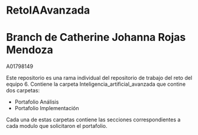 # RetoIAAvanzada
# Branch de Catherine Johanna Rojas Mendoza
A01798149

Este repositorio es una rama individual del repositorio de trabajo del reto del equipo 6.
Contiene la carpeta Inteligencia_artificial_avanzada que contine dos carpetas:
- Portafolio Análisis
- Portafolio Implementación

Cada una de estas carpetas contiene las secciones correspondientes a cada modulo que solicitaron el portafolio. 
